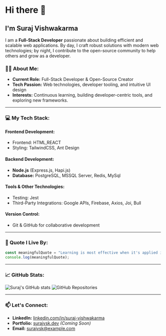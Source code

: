 # Hi there 👋

## I'm Suraj Vishwakarma

I am a **Full-Stack Developer** passionate about building efficient and scalable web applications. By day, I craft robust solutions with modern web technologies; by night, I contribute to the open-source community to help others and grow as a developer. 

### 👨‍💻 About Me:
- **Current Role:** Full-Stack Developer & Open-Source Creator  
- **Tech Passion:** Web technologies, developer tooling, and intuitive UI design  
- **Interests:** Continuous learning, building developer-centric tools, and exploring new frameworks.

---

### 💻 My Tech Stack:

#### **Frontend Development:**
- Frontend: HTML,REACT
- Styling: TailwindCSS, Ant Design

#### **Backend Development:**
- **Node.js** (Express.js, Hapi.js)
- **Database:** PostgreSQL, MSSQL Server,  Redis, MySql

#### **Tools & Other Technologies:**
- Testing: Jest
- Third-Party Integrations: Google APIs, Firebase, Axios, Joi, Bull

#### **Version Control:**
- Git & GitHub for collaborative development

---

### 🌟 Quote I Live By:
```javascript
const meaningfulQuote = "Learning is most effective when it's applied in practice.";
console.log(meaningfulQuote);
```

---

### 📈 GitHub Stats:
![Suraj's GitHub stats](https://github-readme-stats.vercel.app/api?username=surajvsk&show_icons=true&theme=radical)
![GitHub Repositories](https://img.shields.io/github/repos/surajvsk?style=flat-square&color=blue&label=Repositories)

---

### 📫 Let's Connect:
- **LinkedIn:** [linkedin.com/in/suraj-vishwakarma](#)
- **Portfolio:** [surajvsk.dev](#) _(Coming Soon)_
- **Email:** [surajvsk@example.com](mailto:surajvsk@example.com)
